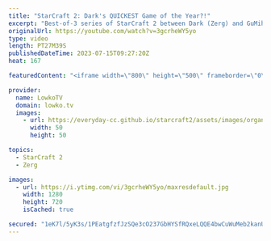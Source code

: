 ```yaml
---
title: "StarCraft 2: Dark's QUICKEST Game of the Year?!"
excerpt: "Best-of-3 series of StarCraft 2 between Dark (Zerg) and GuMiho (Terran). This series has some of the most creative decision making we see at this level of StarCraft 2. Battlecruisers, Marine cheeses and some very interesting build orders. Support my work: https://patreon.com/lowkotv Lowko Merch: https://lowko.shop"
originalUrl: https://youtube.com/watch?v=3gcrheWY5yo
type: video
length: PT27M39S
publishedDateTime: 2023-07-15T09:27:20Z
heat: 167

featuredContent: "<iframe width=\"800\" height=\"500\" frameborder=\"0\" src=\"https://www.youtube.com/embed/3gcrheWY5yo\" allow=\"accelerometer; autoplay; encrypted-media; gyroscope; picture-in-picture\" allowfullscreen></iframe>"

provider:
  name: LowkoTV
  domain: lowko.tv
  images:
    - url: https://everyday-cc.github.io/starcraft2/assets/images/organizations/lowko.tv-50x50.jpg
      width: 50
      height: 50

topics:
  - StarCraft 2
  - Zerg

images:
  - url: https://i.ytimg.com/vi/3gcrheWY5yo/maxresdefault.jpg
    width: 1280
    height: 720
    isCached: true

secured: "1eK7l/5yK3s/1PEatgfzfJzSQe3cO237GbHYSfRQxeLQQE4bwCuWuMeb2kanUIJiLZdmKliEb19YZA3Mm46nsS4JuHKAyO+X3UsyRcfYASLBhE3hg1alb6LCR36JuboVA6MLhh6Xz4CYttVA72ZvsdYVkR0qvSOmoAxeaRVkAV+zCNzpiGcwAKV5UJbPXjPML6lnVwAm0whlSLerJuNKasmFuIjBYpj6MHBYJmK4AwXxlr2qkNTi4iosYAOVt9Y/aNl4LDrl7yhjI4uLxY6IEO1U7KopF7HNsK1MK6Ev6saMWL8UGI3vAhe99uiM4hTIimH7BHfB3HDAuwvDrSkW0ewMaqrHPm8TbVUhnBbTQCtuyaIR2QotqBV/no1MDlhleUVk48Kkv1SvaBm/us5VL/0CHoHYtgjLhCBPBAkwTumSKIypuzZmVLDloPuNneCH;5CkmzwwF9KJTz9hOnFr3Cg=="
---
```


